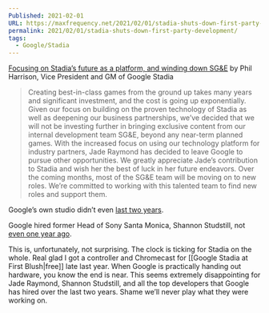 ```yaml
---
Published: 2021-02-01
URL: https://maxfrequency.net/2021/02/01/stadia-shuts-down-first-party-development/
permalink: 2021/02/01/stadia-shuts-down-first-party-development/
tags:
  - Google/Stadia
---
```

[Focusing on Stadia’s future as a platform, and winding down SG&E](https://blog.google/products/stadia/focusing-on-stadias-future-as-a-platform-and-winding-down-sge/) by Phil Harrison, Vice President and GM of Google Stadia

> Creating best-in-class games from the ground up takes many years and significant investment, and the cost is going up exponentially. Given our focus on building on the proven technology of Stadia as well as deepening our business partnerships, we’ve decided that we will not be investing further in bringing exclusive content from our internal development team SG&E, beyond any near-term planned games. With the increased focus on using our technology platform for industry partners, Jade Raymond has decided to leave Google to pursue other opportunities. We greatly appreciate Jade’s contribution to Stadia and wish her the best of luck in her future endeavors. Over the coming months, most of the SG&E team will be moving on to new roles. We’re committed to working with this talented team to find new roles and support them.

Google’s own studio didn’t even [last two years](https://youtube.com/watch?v=nUih5C5rOrA&t=3207).

Google hired former Head of Sony Santa Monica, Shannon Studstill, not [even one year ago](https://venturebeat.com/2020/03/04/google-hires-sonys-shannon-studstill-to-run-stadia-games-and-entertainment-studio-in-la/).

This is, unfortunately, not surprising. The clock is ticking for Stadia on the whole. Real glad I got a controller and Chromecast for [[Google Stadia at First Blush|free]] late last year. When Google is practically handing out hardware, you know the end is near. This seems extremely disappointing for Jade Raymond, Shannon Studstill, and all the top developers that Google has hired over the last two years. Shame we’ll never play what they were working on.